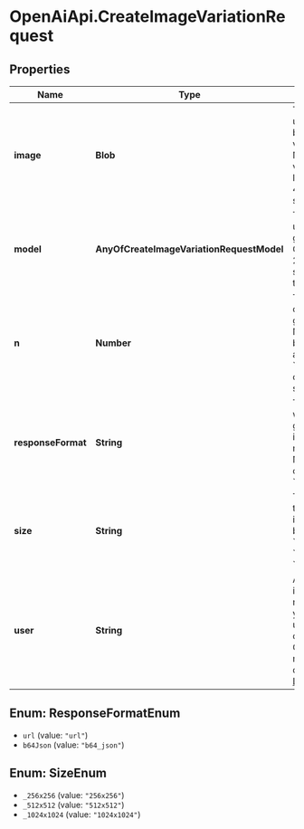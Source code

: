 # OpenAiApi.CreateImageVariationRequest

## Properties
Name | Type | Description | Notes
------------ | ------------- | ------------- | -------------
**image** | **Blob** | The image to use as the basis for the variation(s). Must be a valid PNG file, less than 4MB, and square. | 
**model** | **AnyOfCreateImageVariationRequestModel** | The model to use for image generation. Only &#x60;dall-e-2&#x60; is supported at this time. | [optional] 
**n** | **Number** | The number of images to generate. Must be between 1 and 10. For &#x60;dall-e-3&#x60;, only &#x60;n&#x3D;1&#x60; is supported. | [optional] [default to 1]
**responseFormat** | **String** | The format in which the generated images are returned. Must be one of &#x60;url&#x60; or &#x60;b64_json&#x60;. | [optional] [default to &#x27;url&#x27;]
**size** | **String** | The size of the generated images. Must be one of &#x60;256x256&#x60;, &#x60;512x512&#x60;, or &#x60;1024x1024&#x60;. | [optional] [default to &#x27;1024x1024&#x27;]
**user** | **String** | A unique identifier representing your end-user, which can help OpenAI to monitor and detect abuse. [Learn more](/docs/guides/safety-best-practices/end-user-ids).  | [optional] 

<a name="ResponseFormatEnum"></a>
## Enum: ResponseFormatEnum

* `url` (value: `"url"`)
* `b64Json` (value: `"b64_json"`)


<a name="SizeEnum"></a>
## Enum: SizeEnum

* `_256x256` (value: `"256x256"`)
* `_512x512` (value: `"512x512"`)
* `_1024x1024` (value: `"1024x1024"`)

